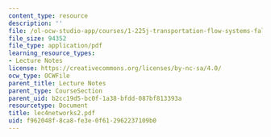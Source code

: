 ```yaml
---
content_type: resource
description: ''
file: /ol-ocw-studio-app/courses/1-225j-transportation-flow-systems-fall-2002/f962048f8ca8fe3e0f612962237109b0_lec4networks2.pdf
file_size: 94352
file_type: application/pdf
learning_resource_types:
- Lecture Notes
license: https://creativecommons.org/licenses/by-nc-sa/4.0/
ocw_type: OCWFile
parent_title: Lecture Notes
parent_type: CourseSection
parent_uid: b2cc19d5-bc0f-1a38-bfdd-087bf813393a
resourcetype: Document
title: lec4networks2.pdf
uid: f962048f-8ca8-fe3e-0f61-2962237109b0
---
```

